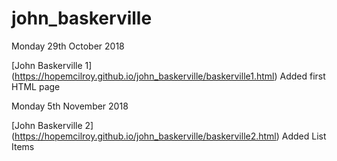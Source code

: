 # john_baskerville

Monday 29th October 2018

[John Baskerville 1]
(https://hopemcilroy.github.io/john_baskerville/baskerville1.html) 
Added first HTML page
 
Monday 5th November 2018

[John Baskerville 2]
(https://hopemcilroy.github.io/john_baskerville/baskerville2.html) 
Added List Items 
